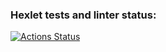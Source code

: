 ### Hexlet tests and linter status:
[![Actions Status](https://github.com/maximimby/js-algorithms-trees-project-lvl1/workflows/hexlet-check/badge.svg)](https://github.com/maximimby/js-algorithms-trees-project-lvl1/actions)